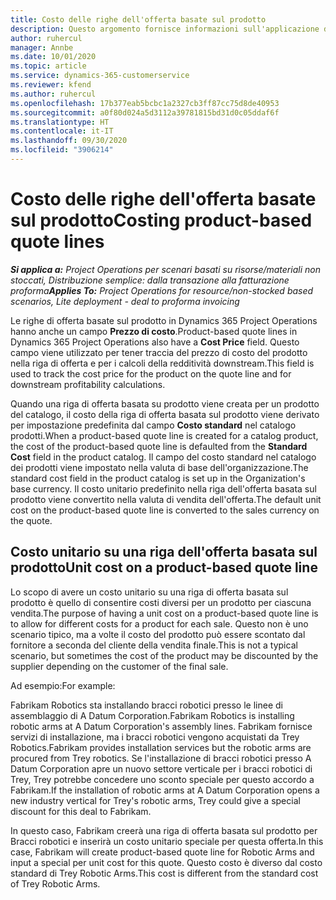 ```yaml
---
title: Costo delle righe dell'offerta basate sul prodotto
description: Questo argomento fornisce informazioni sull'applicazione di un prezzo di costo a una riga di offerta basata su prodotto.
author: ruhercul
manager: Annbe
ms.date: 10/01/2020
ms.topic: article
ms.service: dynamics-365-customerservice
ms.reviewer: kfend
ms.author: ruhercul
ms.openlocfilehash: 17b377eab5bcbc1a2327cb3ff87cc75d8de40953
ms.sourcegitcommit: a0f80d024a5d3112a39781815bd31d0c05ddaf6f
ms.translationtype: HT
ms.contentlocale: it-IT
ms.lasthandoff: 09/30/2020
ms.locfileid: "3906214"
---
```

# <a name="costing-product-based-quote-lines"></a><span data-ttu-id="cc032-103">Costo delle righe dell'offerta basate sul prodotto</span><span class="sxs-lookup"><span data-stu-id="cc032-103">Costing product-based quote lines</span></span>

<span data-ttu-id="cc032-104">_**Si applica a:** Project Operations per scenari basati su risorse/materiali non stoccati, Distribuzione semplice: dalla transazione alla fatturazione proforma_</span><span class="sxs-lookup"><span data-stu-id="cc032-104">_**Applies To:** Project Operations for resource/non-stocked based scenarios, Lite deployment - deal to proforma invoicing_</span></span>


<span data-ttu-id="cc032-105">Le righe di offerta basate sul prodotto in Dynamics 365 Project Operations hanno anche un campo **Prezzo di costo**.</span><span class="sxs-lookup"><span data-stu-id="cc032-105">Product-based quote lines in Dynamics 365 Project Operations also have a **Cost Price** field.</span></span> <span data-ttu-id="cc032-106">Questo campo viene utilizzato per tener traccia del prezzo di costo del prodotto nella riga di offerta e per i calcoli della redditività downstream.</span><span class="sxs-lookup"><span data-stu-id="cc032-106">This field is used to track the cost price for the product on the quote line and for downstream profitability calculations.</span></span>

<span data-ttu-id="cc032-107">Quando una riga di offerta basata su prodotto viene creata per un prodotto del catalogo, il costo della riga di offerta basata sul prodotto viene derivato per impostazione predefinita dal campo **Costo standard** nel catalogo prodotti.</span><span class="sxs-lookup"><span data-stu-id="cc032-107">When a product-based quote line is created for a catalog product, the cost of the product-based quote line is defaulted from the **Standard Cost** field in the product catalog.</span></span> <span data-ttu-id="cc032-108">Il campo del costo standard nel catalogo dei prodotti viene impostato nella valuta di base dell'organizzazione.</span><span class="sxs-lookup"><span data-stu-id="cc032-108">The standard cost field in the product catalog is set up in the Organization's base currency.</span></span> <span data-ttu-id="cc032-109">Il costo unitario predefinito nella riga dell'offerta basata sul prodotto viene convertito nella valuta di vendita dell'offerta.</span><span class="sxs-lookup"><span data-stu-id="cc032-109">The default unit cost on the product-based quote line is converted to the sales currency on the quote.</span></span>

## <a name="unit-cost-on-a-product-based-quote-line"></a><span data-ttu-id="cc032-110">Costo unitario su una riga dell'offerta basata sul prodotto</span><span class="sxs-lookup"><span data-stu-id="cc032-110">Unit cost on a product-based quote line</span></span>

<span data-ttu-id="cc032-111">Lo scopo di avere un costo unitario su una riga di offerta basata sul prodotto è quello di consentire costi diversi per un prodotto per ciascuna vendita.</span><span class="sxs-lookup"><span data-stu-id="cc032-111">The purpose of having a unit cost on a product-based quote line is to allow for different costs for a product for each sale.</span></span> <span data-ttu-id="cc032-112">Questo non è uno scenario tipico, ma a volte il costo del prodotto può essere scontato dal fornitore a seconda del cliente della vendita finale.</span><span class="sxs-lookup"><span data-stu-id="cc032-112">This is not a typical scenario, but sometimes the cost of the product may be discounted by the supplier depending on the customer of the final sale.</span></span>

<span data-ttu-id="cc032-113">Ad esempio:</span><span class="sxs-lookup"><span data-stu-id="cc032-113">For example:</span></span>

<span data-ttu-id="cc032-114">Fabrikam Robotics sta installando bracci robotici presso le linee di assemblaggio di A Datum Corporation.</span><span class="sxs-lookup"><span data-stu-id="cc032-114">Fabrikam Robotics is installing robotic arms at A Datum Corporation's assembly lines.</span></span> <span data-ttu-id="cc032-115">Fabrikam fornisce servizi di installazione, ma i bracci robotici vengono acquistati da Trey Robotics.</span><span class="sxs-lookup"><span data-stu-id="cc032-115">Fabrikam provides installation services but the robotic arms are procured from Trey robotics.</span></span> <span data-ttu-id="cc032-116">Se l'installazione di bracci robotici presso A Datum Corporation apre un nuovo settore verticale per i bracci robotici di Trey, Trey potrebbe concedere uno sconto speciale per questo accordo a Fabrikam.</span><span class="sxs-lookup"><span data-stu-id="cc032-116">If the installation of robotic arms at A Datum Corporation opens a new industry vertical for Trey's robotic arms, Trey could give a special discount for this deal to Fabrikam.</span></span>

<span data-ttu-id="cc032-117">In questo caso, Fabrikam creerà una riga di offerta basata sul prodotto per Bracci robotici e inserirà un costo unitario speciale per questa offerta.</span><span class="sxs-lookup"><span data-stu-id="cc032-117">In this case, Fabrikam will create product-based quote line for Robotic Arms and input a special per unit cost for this quote.</span></span> <span data-ttu-id="cc032-118">Questo costo è diverso dal costo standard di Trey Robotic Arms.</span><span class="sxs-lookup"><span data-stu-id="cc032-118">This cost is different from the standard cost of Trey Robotic Arms.</span></span>
